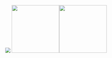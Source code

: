 ![](https://komarev.com/ghpvc/?username=KB-perByte&color=dc143c)
<a href="https://www.linkedin.com/in/sagar-p/"><img height="150px" src="https://github-readme-stats.vercel.app/api?username=kb-perbyte&hide_border=true&show_icons=true&include_all_commits=true&count_private=true&theme=tokyonight" /><!-- wi*quL3fcV --><img height="150px" src="https://github-readme-stats.vercel.app/api/top-langs/?username=kb-perbyte&hide_border=true&layout=compact&theme=tokyonight" /></a>
